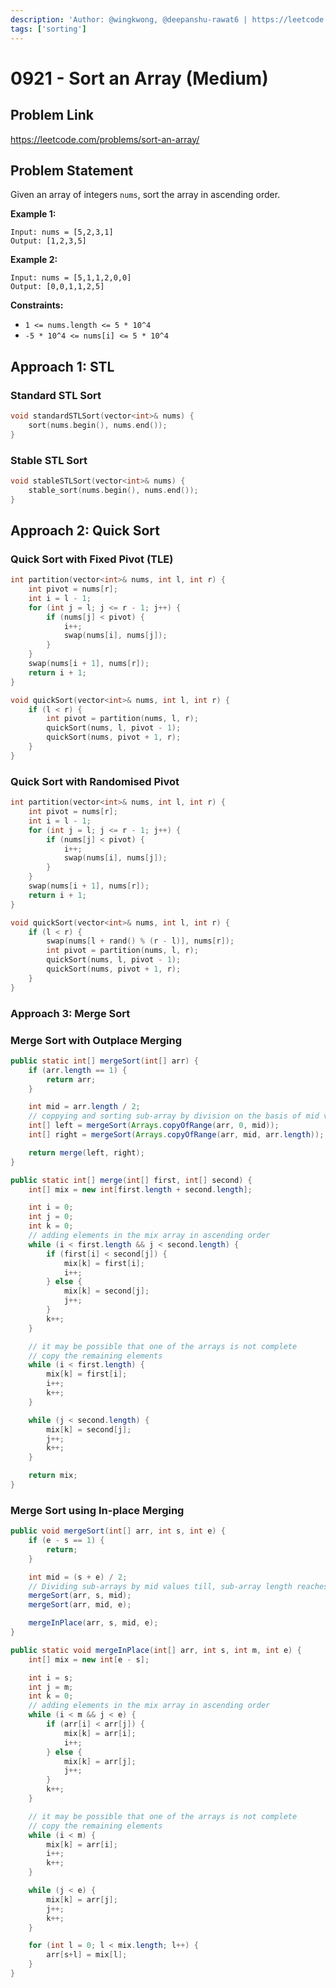 ```yaml
---
description: 'Author: @wingkwong, @deepanshu-rawat6 | https://leetcode.com/problems/sort-an-array/'
tags: ['sorting']
---
```


# 0921 - Sort an Array (Medium)

## Problem Link

https://leetcode.com/problems/sort-an-array/

## Problem Statement

Given an array of integers `nums`, sort the array in ascending order.

**Example 1:**

```
Input: nums = [5,2,3,1]
Output: [1,2,3,5]
```

**Example 2:**

```
Input: nums = [5,1,1,2,0,0]
Output: [0,0,1,1,2,5]
```

**Constraints:**

* `1 <= nums.length <= 5 * 10^4`
* `-5 * 10^4 <= nums[i] <= 5 * 10^4`

## Approach 1: STL

### Standard STL Sort

<SolutionAuthor name="@wingkwong"/>

```cpp
void standardSTLSort(vector<int>& nums) {
    sort(nums.begin(), nums.end());
}
```

### Stable STL Sort

<SolutionAuthor name="@wingkwong"/>

```cpp
void stableSTLSort(vector<int>& nums) {
    stable_sort(nums.begin(), nums.end());
}
```

## Approach 2: Quick Sort

### Quick Sort with Fixed Pivot (TLE)

<SolutionAuthor name="@wingkwong"/>

```cpp
int partition(vector<int>& nums, int l, int r) {
    int pivot = nums[r];
    int i = l - 1;
    for (int j = l; j <= r - 1; j++) {
        if (nums[j] < pivot) {
            i++;
            swap(nums[i], nums[j]);
        }
    }
    swap(nums[i + 1], nums[r]);
    return i + 1;
}

void quickSort(vector<int>& nums, int l, int r) {
    if (l < r) {
        int pivot = partition(nums, l, r);
        quickSort(nums, l, pivot - 1);
        quickSort(nums, pivot + 1, r);
    }
}
```

### Quick Sort with Randomised Pivot

<SolutionAuthor name="@wingkwong"/>

```cpp
int partition(vector<int>& nums, int l, int r) {
    int pivot = nums[r];
    int i = l - 1;
    for (int j = l; j <= r - 1; j++) {
        if (nums[j] < pivot) {
            i++;
            swap(nums[i], nums[j]);
        }
    }
    swap(nums[i + 1], nums[r]);
    return i + 1;
}

void quickSort(vector<int>& nums, int l, int r) {
    if (l < r) {
        swap(nums[l + rand() % (r - l)], nums[r]);
        int pivot = partition(nums, l, r);
        quickSort(nums, l, pivot - 1);
        quickSort(nums, pivot + 1, r);
    }
}
```

### Approach 3: Merge Sort

### Merge Sort with Outplace Merging

<SolutionAuthor name="@deepanshu-rawat6"/>

```java
public static int[] mergeSort(int[] arr) {
    if (arr.length == 1) {
        return arr;
    }

    int mid = arr.length / 2;
    // coppying and sorting sub-array by division on the basis of mid value
    int[] left = mergeSort(Arrays.copyOfRange(arr, 0, mid));
    int[] right = mergeSort(Arrays.copyOfRange(arr, mid, arr.length));

    return merge(left, right);
}

public static int[] merge(int[] first, int[] second) {
    int[] mix = new int[first.length + second.length];

    int i = 0;
    int j = 0;
    int k = 0;
    // adding elements in the mix array in ascending order
    while (i < first.length && j < second.length) {
        if (first[i] < second[j]) {
            mix[k] = first[i];
            i++;
        } else {
            mix[k] = second[j];
            j++;
        }
        k++;
    }

    // it may be possible that one of the arrays is not complete
    // copy the remaining elements
    while (i < first.length) {
        mix[k] = first[i];
        i++;
        k++;
    }

    while (j < second.length) {
        mix[k] = second[j];
        j++;
        k++;
    }

    return mix;
}
```

### Merge Sort using In-place Merging

<SolutionAuthor name="@deepanshu-rawat6"/>

```java
public void mergeSort(int[] arr, int s, int e) {
    if (e - s == 1) {
        return;
    }

    int mid = (s + e) / 2;
    // Dividing sub-arrays by mid values till, sub-array length reaches one
    mergeSort(arr, s, mid);
    mergeSort(arr, mid, e);

    mergeInPlace(arr, s, mid, e);
}

public static void mergeInPlace(int[] arr, int s, int m, int e) {
    int[] mix = new int[e - s];

    int i = s;
    int j = m;
    int k = 0;
    // adding elements in the mix array in ascending order
    while (i < m && j < e) {
        if (arr[i] < arr[j]) {
            mix[k] = arr[i];
            i++;
        } else {
            mix[k] = arr[j];
            j++;
        }
        k++;
    }

    // it may be possible that one of the arrays is not complete
    // copy the remaining elements
    while (i < m) {
        mix[k] = arr[i];
        i++;
        k++;
    }

    while (j < e) {
        mix[k] = arr[j];
        j++;
        k++;
    }

    for (int l = 0; l < mix.length; l++) {
        arr[s+l] = mix[l];
    }
}
```